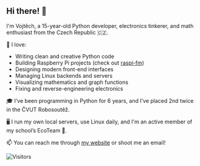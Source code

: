 ## Hi there! 👋

I'm Vojtěch, a 15-year-old Python developer, electronics tinkerer, and math enthusiast from the Czech Republic 🇨🇿.

🔧 I love:
- Writing clean and creative Python code
- Building Raspberry Pi projects (check out [raspi-fm](link))
- Designing modern front-end interfaces
- Managing Linux backends and servers
- Visualizing mathematics and graph functions
- Fixing and reverse-engineering electronics

🎓 I’ve been programming in Python for 6 years, and I’ve placed 2nd twice in the ČVUT Robosoutěž.

🖥️ I run my own local servers, use Linux daily, and I'm an active member of my school’s EcoTeam 🌱.

📫 You can reach me through [my website](https://www.jsem-nerad.cz/) or shoot me an email!

![Visitors](https://komarev.com/ghpvc/?username=jsem-nerad)


